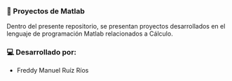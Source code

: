 ### 🧮 Proyectos de Matlab 

<p> Dentro del presente repositorio, se presentan proyectos desarrollados en el lenguaje de programación Matlab relacionados a Cálculo.<p>

<h3>💻 Desarrollado por:</h3>

<ul>
  <li>Freddy Manuel Ruíz Ríos</li>
</ul>






